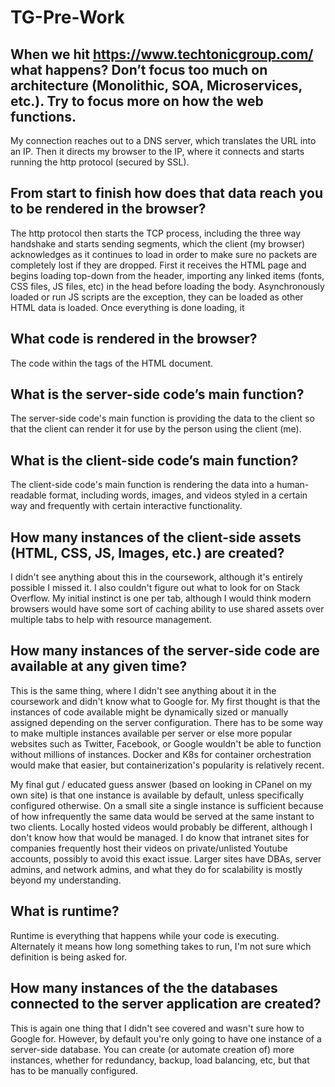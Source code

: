 # TG-Pre-Work

## When we hit https://www.techtonicgroup.com/ what happens? Don’t focus too much on architecture (Monolithic, SOA, Microservices, etc.). Try to focus more on how the web functions.

My connection reaches out to a DNS server, which translates the URL into an IP. Then it directs my browser to the IP, where it connects and starts running the http protocol (secured by SSL).

## From start to finish how does that data reach you to be rendered in the browser?

The http protocol then starts the TCP process, including the three way handshake and starts sending segments, which the client (my browser) acknowledges as it continues to load in order to make sure no packets are completely lost if they are dropped. First it receives the HTML page and begins loading top-down from the header, importing any linked items (fonts, CSS files, JS files, etc) in the head before loading the body. Asynchronously loaded or run JS scripts are the exception, they can be loaded as other HTML data is loaded. Once everything is done loading, it

## What code is rendered in the browser?

The code within the <body> tags of the HTML document.

## What is the server-side code’s main function?

The server-side code's main function is providing the data to the client so that the client can render it for use by the person using the client (me).

## What is the client-side code’s main function?

The client-side code's main function is rendering the data into a human-readable format, including words, images, and videos styled in a certain way and frequently with certain interactive functionality.

## How many instances of the client-side assets (HTML, CSS, JS, Images, etc.) are created?

I didn't see anything about this in the coursework, although it's entirely possible I missed it. I also couldn't figure out what to look for on Stack Overflow. My initial instinct is one per tab, although I would think modern browsers would have some sort of caching ability to use shared assets over multiple tabs to help with resource management.

## How many instances of the server-side code are available at any given time?

This is the same thing, where I didn't see anything about it in the coursework and didn't know what to Google for. My first thought is that the instances of code available might be dynamically sized or manually assigned depending on the server configuration. There has to be some way to make multiple instances available per server or else more popular websites such as Twitter, Facebook, or Google wouldn't be able to function without millions of instances. Docker and K8s for container orchestration would make that easier, but containerization's popularity is relatively recent.

My final gut / educated guess answer (based on looking in CPanel on my own site) is that one instance is available by default, unless specifically configured otherwise. On a small site a single instance is sufficient because of how infrequently the same data would be served at the same instant to two clients. Locally hosted videos would probably be different, although I don't know how that would be managed. I do know that intranet sites for companies frequently host their videos on private/unlisted Youtube accounts, possibly to avoid this exact issue. Larger sites have DBAs, server admins, and network admins, and what they do for scalability is mostly beyond my understanding.

## What is runtime?

Runtime is everything that happens while your code is executing. Alternately it means how long something takes to run, I'm not sure which definition is being asked for.

## How many instances of the the databases connected to the server application are created?

This is again one thing that I didn't see covered and wasn't sure how to Google for. However, by default you're only going to have one instance of a server-side database. You can create (or automate creation of) more instances, whether for redundancy, backup, load balancing, etc, but that has to be manually configured.
